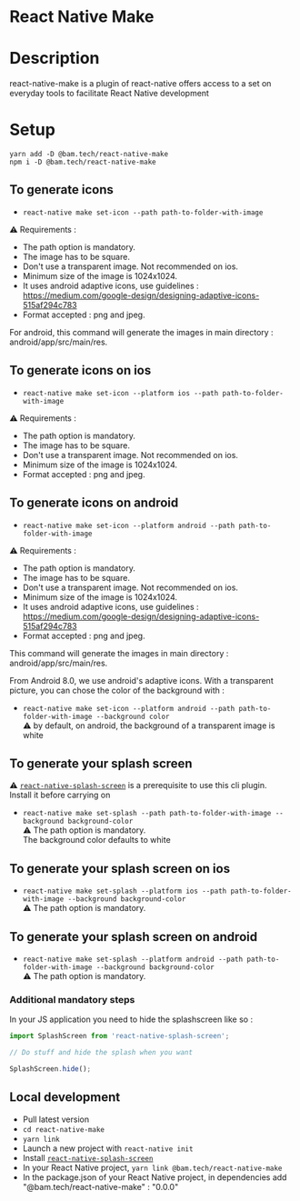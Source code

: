 # React Native Make

# Description

react-native-make is a plugin of react-native offers access to a set on everyday tools to facilitate React Native development

# Setup

```
yarn add -D @bam.tech/react-native-make
npm i -D @bam.tech/react-native-make
```

## To generate icons

- `react-native make set-icon --path path-to-folder-with-image`

⚠️ Requirements :

- The path option is mandatory.
- The image has to be square.
- Don't use a transparent image. Not recommended on ios.
- Minimum size of the image is 1024x1024.
- It uses android adaptive icons, use guidelines : https://medium.com/google-design/designing-adaptive-icons-515af294c783
- Format accepted : png and jpeg.

For android, this command will generate the images in main directory : android/app/src/main/res.

## To generate icons on ios

- `react-native make set-icon --platform ios --path path-to-folder-with-image`

⚠️ Requirements :

- The path option is mandatory.
- The image has to be square.
- Don't use a transparent image. Not recommended on ios.
- Minimum size of the image is 1024x1024.
- Format accepted : png and jpeg.

## To generate icons on android

- `react-native make set-icon --platform android --path path-to-folder-with-image`

⚠️ Requirements :

- The path option is mandatory.
- The image has to be square.
- Don't use a transparent image. Not recommended on ios.
- Minimum size of the image is 1024x1024.
- It uses android adaptive icons, use guidelines : https://medium.com/google-design/designing-adaptive-icons-515af294c783
- Format accepted : png and jpeg.

This command will generate the images in main directory : android/app/src/main/res.

From Android 8.0, we use android's adaptive icons. With a transparent picture, you can chose the color of the background with :

- `react-native make set-icon --platform android --path path-to-folder-with-image --background color`  
  ⚠️ by default, on android, the background of a transparent image is white

## To generate your splash screen

⚠️ [`react-native-splash-screen`](https://github.com/crazycodeboy/react-native-splash-screen) is a prerequisite to use this cli plugin.  
Install it before carrying on

- `react-native make set-splash --path path-to-folder-with-image --background background-color`  
  ⚠️ The path option is mandatory.  
  The background color defaults to white

## To generate your splash screen on ios

- `react-native make set-splash --platform ios --path path-to-folder-with-image --background background-color`  
  ⚠️ The path option is mandatory.

## To generate your splash screen on android

- `react-native make set-splash --platform android --path path-to-folder-with-image --background background-color`  
  ⚠️ The path option is mandatory.

### Additional mandatory steps

In your JS application you need to hide the splashscreen like so :

```js
import SplashScreen from 'react-native-splash-screen';

// Do stuff and hide the splash when you want

SplashScreen.hide();
```

## Local development

- Pull latest version
- `cd react-native-make`
- `yarn link`
- Launch a new project with `react-native init`
- Install [`react-native-splash-screen`](https://github.com/crazycodeboy/react-native-splash-screen)
- In your React Native project, `yarn link @bam.tech/react-native-make`
- In the package.json of your React Native project, in dependencies add "@bam.tech/react-native-make" : "0.0.0"
